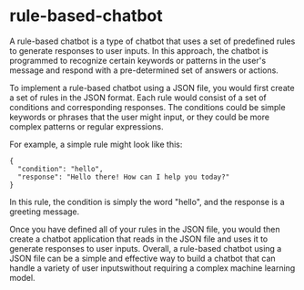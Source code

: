 # rule-based-chatbot
A rule-based chatbot is a type of chatbot that uses a set of predefined rules to generate responses to user inputs. In this approach, the chatbot is programmed to recognize certain keywords or patterns in the user's message and respond with a pre-determined set of answers or actions.

To implement a rule-based chatbot using a JSON file, you would first create a set of rules in the JSON format. Each rule would consist of a set of conditions and corresponding responses. The conditions could be simple keywords or phrases that the user might input, or they could be more complex patterns or regular expressions.

For example, a simple rule might look like this:

```
{
  "condition": "hello",
  "response": "Hello there! How can I help you today?"
}
```

In this rule, the condition is simply the word "hello", and the response is a greeting message.

Once you have defined all of your rules in the JSON file, you would then create a chatbot application that reads in the JSON file and uses it to generate responses to user inputs. 
Overall, a rule-based chatbot using a JSON file can be a simple and effective way to build a chatbot that can handle a variety of user inputswithout requiring a complex machine learning model.
